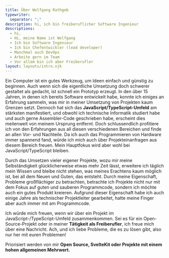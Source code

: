 ```yaml
---
title: Über Wolfgang Rathgeb
typewriter:
  separator: ";"
description: hi, ich bin freiberuflicher Software Ingenieur
descriptions:
  - hi,
  - Hi, meine Name ist Wolfgang
  - Ich bin Software Ingenieur
  - Ich bin Chefentwickler (lead developer)
  - Manchmal auch DevOps
  - Arbeite gern im Team
  - Vor allem bin ich aber Freiberufler
layout: layouts/intro.njk
---
```


Ein Computer ist ein gutes Werkzeug, um Ideen einfach und günstig zu beginnen. Auch wenn sich die eigentliche Umsetzung doch schwerer gestaltet als gedacht, ist schnell ein Prototyp erzeugt. In den über 15 Jahren, in denen ich bereits Software entwickelt habe, konnte ich einiges an Erfahrung sammeln, was mir in meiner Umsetzung von Projekten kaum Grenzen setzt. Dennoch hat sich das **JavaScript/TypeScript-Umfeld** am stärksten manifestiert, und obwohl ich technische Informatik studiert habe und auch gerne Assembler-Code geschrieben habe, erscheint dies meilenweit von meinem Ursprung entfernt. Doch schlussendlich profitiere ich von den Erfahrungen aus all diesen verschiedenen Bereichen und finde an allen Vor- und Nachteile. Da ich auch das Programmieren von Hardware immer spannend fand, würde ich mich auch über Projekteinanfragen aus diesem Bereich freuen. Mein Hauptfokus wird aber wohl bei JavaScript/TypeScript bleiben.

Durch das Umsetzen vieler eigener Projekte, wozu mir meine Selbständigkeit glücklicherweise etwas mehr Zeit lässt, erweitere ich täglich mein Wissen und bleibe nicht stehen, was meines Erachtens kaum möglich ist, bei all dem Neuen und Guten, das entsteht. Durch meine Eigenschaft, Probleme großflächiger zu betrachten, betrachte ich Projekte nicht nur mit dem Fokus auf guten und sauberen Programmcode, sondern ich möchte auch ein gutes Produkt kreieren. Aufgrund dieser Eigenschaft habe ich auch einige Jahre als technischer Projektleiter gearbeitet, hatte meine Finger aber auch immer mit am Programmcode.

Ich würde mich freuen, wenn wir über ein Projekt im JavaScript-/TypeScript-Umfeld zusammenkommen. Sei es für ein Open-Source-Projekt oder in meiner **Tätigkeit als Freiberufler**, ich freue mich über eine Nachricht.
Ach, und ich liebe Probleme, die es zu lösen gibt, also nur her mit euren Problemen!

Priorisiert werden von mir **Open Source, SvelteKit oder Projekte mit einem hohen allgemeinen Mehrwert.**
